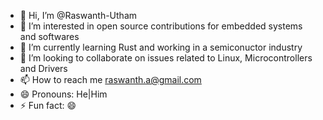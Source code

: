 - 👋 Hi, I’m @Raswanth-Utham
- 👀 I’m interested in open source contributions for embedded systems and softwares
- 🌱 I’m currently learning Rust and working in a semiconuctor industry
- 💞️ I’m looking to collaborate on issues related to Linux, Microcontrollers and Drivers
- 📫 How to reach me raswanth.a@gmail.com
- 😄 Pronouns: He|Him
- ⚡ Fun fact: 😄

<!---
Raswanth-Utham/Raswanth-Utham is a ✨ special ✨ repository because its `README.md` (this file) appears on your GitHub profile.
You can click the Preview link to take a look at your changes.
--->
